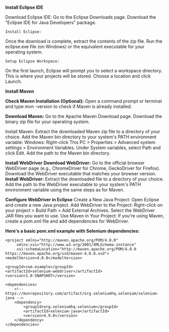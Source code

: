 **Install Eclipse IDE**
   
   Download Eclipse IDE:
Go to the Eclipse Downloads page.
Download the "Eclipse IDE for Java Developers" package.

    Install Eclipse:
Once the download is complete, extract the contents of the zip file.
Run the eclipse.exe file (on Windows) or the equivalent executable for your operating system.

    Setup Eclipse Workspace:
On the first launch, Eclipse will prompt you to select a workspace directory. This is where your projects will be stored.
Choose a location and click Launch.

**Install Maven**

   **Check Maven Installation (Optional):**
       Open a command prompt or terminal and type mvn -version to check if Maven is already installed.
       
   **Download Maven:**
        Go to the Apache Maven Download page.
        Download the binary zip file for your operating system.
        
   Install Maven:
       Extract the downloaded Maven zip file to a directory of your choice.
      Add the Maven bin directory to your system's PATH environment variable:
   Windows:
      Right-click This PC > Properties > Advanced system settings > Environment Variables.
      Under System variables, select Path and click Edit.
      Add the path to the Maven bin directory.

**Install WebDriver**
     **Download WebDriver:**
        Go to the official browser WebDriver page (e.g., ChromeDriver for Chrome, GeckoDriver for Firefox).
        Download the WebDriver executable that matches your browser version.
    **Install WebDriver:**
        Extract the downloaded file to a directory of your choice.
        Add the path to the WebDriver executable to your system's PATH environment variable using the same steps as for Maven.
        
**Configure WebDriver in Eclipse**
    Create a New Java Project:
         Open Eclipse and create a new Java project.
   Add WebDriver to the Project:
          Right-click on your project > Build Path > Add External Archives.
          Select the WebDriver JAR files you want to use.
    Use Maven in Your Project:
          If you're using Maven, create a pom.xml file and add dependencies for WebDriver.
          
**Here's a basic pom.xml example with Selenium dependencies:**

    <project xmlns="http://maven.apache.org/POM/4.0.0"
         xmlns:xsi="http://www.w3.org/2001/XMLSchema-instance"
         xsi:schemaLocation="http://maven.apache.org/POM/4.0.0 https://maven.apache.org/xsd/maven-4.0.0.xsd">
    <modelVersion>4.0.0</modelVersion>

    <groupId>com.example</groupId>
    <artifactId>selenium-webdriver</artifactId>
    <version>1.0-SNAPSHOT</version>

    <dependencies>
        <!-- https://mvnrepository.com/artifact/org.seleniumhq.selenium/selenium-java -->
        <dependency>
            <groupId>org.seleniumhq.selenium</groupId>
            <artifactId>selenium-java</artifactId>
            <version>4.9.0</version>
        </dependency>
    </dependencies>
</project>

